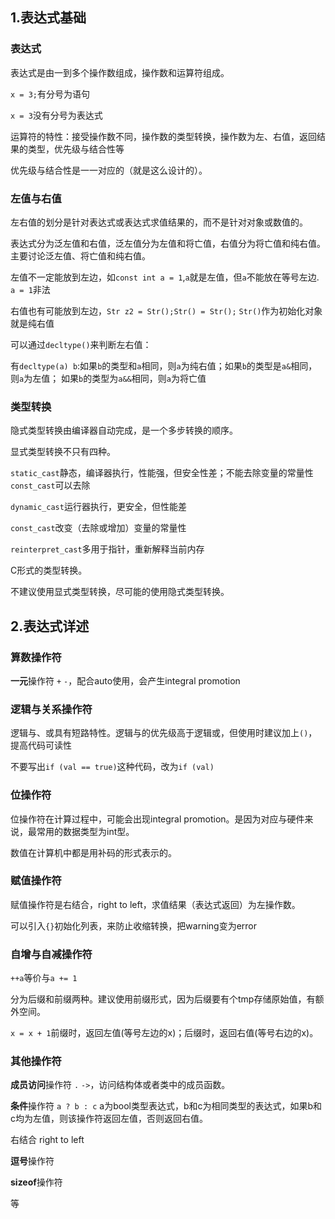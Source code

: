 ## 1.表达式基础
### 表达式
表达式是由一到多个操作数组成，操作数和运算符组成。

`x = 3;`有分号为语句

`x = 3`没有分号为表达式

运算符的特性：接受操作数不同，操作数的类型转换，操作数为左、右值，返回结果的类型，优先级与结合性等

优先级与结合性是一一对应的（就是这么设计的）。

### 左值与右值
左右值的划分是针对表达式或表达式求值结果的，而不是针对对象或数值的。

表达式分为泛左值和右值，泛左值分为左值和将亡值，右值分为将亡值和纯右值。
主要讨论泛左值、将亡值和纯右值。

左值不一定能放到左边，如`const int a = 1`,`a`就是左值，但`a`不能放在等号左边. `a = 1`非法

右值也有可能放到左边，`Str z2 = Str();Str() = Str();` `Str()`作为初始化对象就是纯右值

可以通过`decltype()`来判断左右值：

有`decltype(a) b`:如果`b`的类型和`a`相同，则`a`为纯右值；如果`b`的类型是`a&`相同，则`a`为左值；
如果`b`的类型为`a&&`相同，则`a`为将亡值
### 类型转换
隐式类型转换由编译器自动完成，是一个多步转换的顺序。

显式类型转换不只有四种。

`static_cast`静态，编译器执行，性能强，但安全性差；不能去除变量的常量性
`const_cast`可以去除

`dynamic_cast`运行器执行，更安全，但性能差

`const_cast`改变（去除或增加）变量的常量性

`reinterpret_cast`多用于指针，重新解释当前内存

C形式的类型转换。

不建议使用显式类型转换，尽可能的使用隐式类型转换。

## 2.表达式详述
### 算数操作符 
**一元**操作符 `+` `-`，配合auto使用，会产生integral promotion
### 逻辑与关系操作符
逻辑与、或具有短路特性。逻辑与的优先级高于逻辑或，但使用时建议加上`()`，提高代码可读性

不要写出`if (val == true)`这种代码，改为`if (val)`
### 位操作符
位操作符在计算过程中，可能会出现integral promotion。是因为对应与硬件来说，最常用的数据类型为int型。

数值在计算机中都是用补码的形式表示的。

### 赋值操作符
赋值操作符是右结合，right to left，求值结果（表达式返回）为左操作数。

可以引入`{}`初始化列表，来防止收缩转换，把warning变为error
### 自增与自减操作符
`++a`等价与`a += 1`

分为后缀和前缀两种。建议使用前缀形式，因为后缀要有个tmp存储原始值，有额外空间。

`x = x + 1`前缀时，返回左值(等号左边的x)；后缀时，返回右值(等号右边的x)。

### 其他操作符
**成员访问**操作符 `.` `->`，访问结构体或者类中的成员函数。

**条件**操作符 `a ? b : c` a为bool类型表达式，b和c为相同类型的表达式，如果b和c均为左值，则该操作符返回左值，否则返回右值。

右结合 right to left 

**逗号**操作符

**sizeof**操作符

等